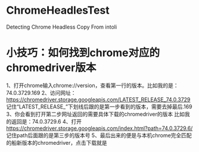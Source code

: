 # ChromeHeadlesTest
Detecting Chrome Headless  Copy From intoli
# 小技巧：如何找到chrome对应的chromedriver版本
1、打开chrome输入chrome://version，查看第一行的版本。比如我的是：74.0.3729.169
2、访问网址：https://chromedriver.storage.googleapis.com/LATEST_RELEASE_74.0.3729
  记住“LATEST_RELEASE_”下划线后跟的是第一步看到的版本，需要去掉最后.169
3、你会看到打开第二步网址返回的需要具体下载的chromedriver的版本 比如我的返回是：74.0.3729.6
4、打开 https://chromedriver.storage.googleapis.com/index.html?path=74.0.3729.6/
   记住path后面跟的是第三步的版本号
5、最后出来的便是与本机chrome完全匹配的船新版本的chromedriver，点击下载就是